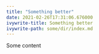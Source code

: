 ```yaml
---
title: "Something better"
date: 2021-02-26T17:31:06.676000
ivywrite-title: Something better
ivywrite-path: some/dir/index.md
---
```




Some content

